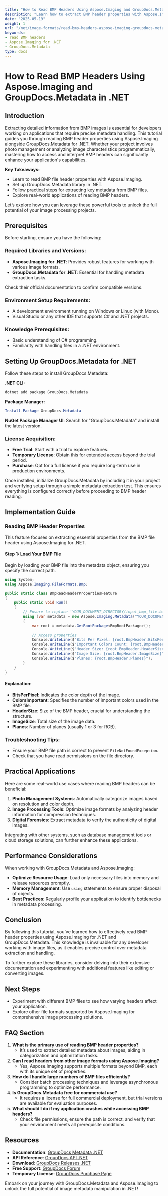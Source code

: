 ```yaml
---
title: "How to Read BMP Headers Using Aspose.Imaging and GroupDocs.Metadata in .NET"
description: "Learn how to extract BMP header properties with Aspose.Imaging and GroupDocs.Metadata for .NET. Enhance your image processing applications by accessing detailed metadata."
date: "2025-05-19"
weight: 1
url: "/net/image-formats/read-bmp-headers-aspose-imaging-groupdocs-metadata-net/"
keywords:
- read BMP headers
- Aspose.Imaging for .NET
- GroupDocs.Metadata
type: docs
---
```

# How to Read BMP Headers Using Aspose.Imaging and GroupDocs.Metadata in .NET

## Introduction

Extracting detailed information from BMP images is essential for developers working on applications that require precise metadata handling. This tutorial guides you through reading BMP header properties using Aspose.Imaging alongside GroupDocs.Metadata for .NET. Whether your project involves photo management or analyzing image characteristics programmatically, mastering how to access and interpret BMP headers can significantly enhance your application's capabilities.

**Key Takeaways:**
- Learn to read BMP file header properties with Aspose.Imaging.
- Set up GroupDocs.Metadata library in .NET.
- Follow practical steps for extracting key metadata from BMP files.
- Explore real-world applications of reading BMP headers.

Let’s explore how you can leverage these powerful tools to unlock the full potential of your image processing projects.

## Prerequisites
Before starting, ensure you have the following:

### Required Libraries and Versions:
- **Aspose.Imaging for .NET**: Provides robust features for working with various image formats.
- **GroupDocs.Metadata for .NET**: Essential for handling metadata extraction tasks.

Check their official documentation to confirm compatible versions.

### Environment Setup Requirements:
- A development environment running on Windows or Linux (with Mono).
- Visual Studio or any other IDE that supports C# and .NET projects.

### Knowledge Prerequisites:
- Basic understanding of C# programming.
- Familiarity with handling files in a .NET environment.

## Setting Up GroupDocs.Metadata for .NET
Follow these steps to install GroupDocs.Metadata:

**.NET CLI:**
```bash
dotnet add package GroupDocs.Metadata
```

**Package Manager:**
```powershell
Install-Package GroupDocs.Metadata
```

**NuGet Package Manager UI**: Search for "GroupDocs.Metadata" and install the latest version.

### License Acquisition:
- **Free Trial**: Start with a trial to explore features.
- **Temporary License**: Obtain this for extended access beyond the trial period.
- **Purchase**: Opt for a full license if you require long-term use in production environments.

Once installed, initialize GroupDocs.Metadata by including it in your project and verifying setup through a simple metadata extraction test. This ensures everything is configured correctly before proceeding to BMP header reading.

## Implementation Guide

### Reading BMP Header Properties
This feature focuses on extracting essential properties from the BMP file header using Aspose.Imaging for .NET.

#### Step 1: Load Your BMP File
Begin by loading your BMP file into the metadata object, ensuring you specify the correct path.

```csharp
using System;
using Aspose.Imaging.FileFormats.Bmp;

public static class BmpReadHeaderPropertiesFeature
{
    public static void Run()
    {
        // Ensure to replace 'YOUR_DOCUMENT_DIRECTORY/input_bmp_file.bmp' with your actual BMP file path.
        using (var metadata = new Aspose.Imaging.Metadata("YOUR_DOCUMENT_DIRECTORY/input_bmp_file.bmp"))
        {
            var root = metadata.GetRootPackage<BmpRootPackage>();
            
            // Access properties
            Console.WriteLine($"Bits Per Pixel: {root.BmpHeader.BitsPerPixel}");
            Console.WriteLine($"Important Colors Count: {root.BmpHeader.ColorsImportant}");
            Console.WriteLine($"Header Size: {root.BmpHeader.HeaderSize}");
            Console.WriteLine($"Image Size: {root.BmpHeader.ImageSize}");
            Console.WriteLine($"Planes: {root.BmpHeader.Planes}");
        }
    }
}
```

#### Explanation:
- **BitsPerPixel**: Indicates the color depth of the image.
- **ColorsImportant**: Specifies the number of important colors used in the BMP file.
- **HeaderSize**: Size of the BMP header, crucial for understanding the structure.
- **ImageSize**: Total size of the image data.
- **Planes**: Number of planes (usually 1 or 3 for RGB).

### Troubleshooting Tips:
- Ensure your BMP file path is correct to prevent `FileNotFoundException`.
- Check that you have read permissions on the file directory.

## Practical Applications
Here are some real-world use cases where reading BMP headers can be beneficial:
1. **Photo Management Systems**: Automatically categorize images based on resolution and color depth.
2. **Image Processing Tools**: Optimize image formats by analyzing header information for compression techniques.
3. **Digital Forensics**: Extract metadata to verify the authenticity of digital images.

Integrating with other systems, such as database management tools or cloud storage solutions, can further enhance these applications.

## Performance Considerations
When working with GroupDocs.Metadata and Aspose.Imaging:
- **Optimize Resource Usage**: Load only necessary files into memory and release resources promptly.
- **Memory Management**: Use `using` statements to ensure proper disposal of objects.
- **Best Practices**: Regularly profile your application to identify bottlenecks in metadata processing.

## Conclusion
By following this tutorial, you’ve learned how to effectively read BMP header properties using Aspose.Imaging for .NET and GroupDocs.Metadata. This knowledge is invaluable for any developer working with image files, as it enables precise control over metadata extraction and handling.

To further explore these libraries, consider delving into their extensive documentation and experimenting with additional features like editing or converting images.

## Next Steps
- Experiment with different BMP files to see how varying headers affect your application.
- Explore other file formats supported by Aspose.Imaging for comprehensive image processing solutions.

## FAQ Section
1. **What is the primary use of reading BMP header properties?**
   - It’s used to extract detailed metadata about images, aiding in categorization and optimization tasks.
2. **Can I read headers from other image formats using Aspose.Imaging?**
   - Yes, Aspose.Imaging supports multiple formats beyond BMP, each with its unique set of properties.
3. **How do I handle large numbers of BMP files efficiently?**
   - Consider batch processing techniques and leverage asynchronous programming to optimize performance.
4. **Is GroupDocs.Metadata free for commercial use?**
   - It requires a license for full commercial deployment, but trial versions are available for evaluation purposes.
5. **What should I do if my application crashes while accessing BMP headers?**
   - Check file permissions, ensure the path is correct, and verify that your environment meets all prerequisite conditions.

## Resources
- **Documentation**: [GroupDocs Metadata .NET](https://docs.groupdocs.com/metadata/net/)
- **API Reference**: [GroupDocs API .NET](https://reference.groupdocs.com/metadata/net/)
- **Download**: [GroupDocs Releases .NET](https://releases.groupdocs.com/metadata/net/)
- **Free Support**: [GroupDocs Forum](https://forum.groupdocs.com/c/metadata/)
- **Temporary License**: [GroupDocs Purchase Page](https://purchase.groupdocs.com/temporary-license/)

Embark on your journey with GroupDocs.Metadata and Aspose.Imaging to unlock the full potential of image metadata manipulation in .NET!
